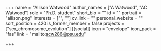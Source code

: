 +++
name = "Allison Watwood"
author_names = ["A Watwood", "AC Watwood"]
role = "Ph.D. student"
short_bio = ""
id = ""
portrait = "allison.png"
interests = ["", ""]
cv_link = ""
personal_website = ""
sort_position = 420
is_former_member = false
projects = ["sex_chromosome_evolution"]
[[social]]
    icon = "envelope"
    icon_pack = "fas"
    link = "mailto:acw286@psu.edu"


+++

